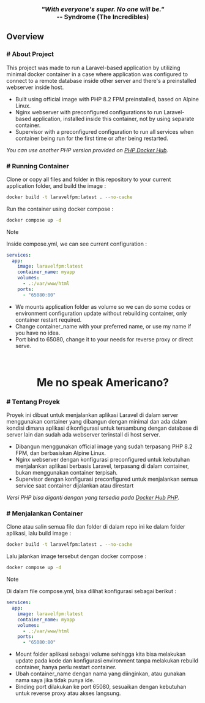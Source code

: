 <h3 align="center">
<em>"With everyone's super. No one will be."</em><br>
-- Syndrome (The Incredibles)
</h3>

## Overview

### # About Project
This project was made to run a Laravel-based application by utilizing minimal docker container in a case where application was configured to connect to a remote database inside other server and there's a preinstalled webserver inside host.

- Built using official image with PHP 8.2 FPM preinstalled, based on Alpine Linux.
- Nginx webserver with preconfigured configurations to run Laravel-based application, installed inside this container, not by using separate container.
- Supervisor with a preconfigured configuration to run all services when container being run for the first time or after being restarted.

*You can use another PHP version provided on [PHP Docker Hub](https://hub.docker.com/_/php/tags?name=fpm-alpine).*

### # Running Container
Clone or copy all files and folder in this repository to your current application folder, and build the image :
```bash
docker build -t laravelfpm:latest . --no-cache
```
Run the container using docker compose :
```bash
docker compose up -d
```

> [!NOTE]
> Inside compose.yml, we can see current configuration :
> ```yaml
> services:
>   app:
>     image: laravelfpm:latest
>     container_name: myapp
>     volumes:
>       - .:/var/www/html
>     ports:
>       - "65080:80"
> ```
> - We mounts application folder as volume so we can do some codes or environment configuration update without rebuilding container, only container restart required.
> - Change container_name with your preferred name, or use my name if you have no idea.
> - Port bind to 65080, change it to your needs for reverse proxy or direct serve.

<br>
<h1 align="center"> Me no speak Americano? </h1>

### # Tentang Proyek
Proyek ini dibuat untuk menjalankan aplikasi Laravel di dalam server menggunakan container yang dibangun dengan minimal dan ada dalam kondisi dimana aplikasi dikonfigurasi untuk tersambung dengan database di server lain dan sudah ada webserver terinstall di host server.

- Dibangun menggunakan official image yang sudah terpasang PHP 8.2 FPM, dan berbasiskan Alpine Linux.
- Nginx webserver dengan konfigurasi preconfigured untuk kebutuhan menjalankan aplikasi berbasis Laravel, terpasang di dalam container, bukan menggunakan container terpisah.
- Supervisor dengan konfigurasi preconfigured untuk menjalankan semua service saat container dijalankan atau direstart

*Versi PHP bisa diganti dengan yang tersedia pada [Docker Hub PHP](https://hub.docker.com/_/php/tags?name=fpm-alpine).*

### # Menjalankan Container
Clone atau salin semua file dan folder di dalam repo ini ke dalam folder aplikasi, lalu build image :
```bash
docker build -t laravelfpm:latest . --no-cache
```
Lalu jalankan image tersebut dengan docker compose :
```bash
docker compose up -d
```
> [!NOTE]
> Di dalam file compose.yml, bisa dilihat konfigurasi sebagai berikut :
> ```yaml
> services:
>   app:
>     image: laravelfpm:latest
>     container_name: myapp
>     volumes:
>       - .:/var/www/html
>     ports:
>       - "65080:80"
> ```
> - Mount folder aplikasi sebagai volume sehingga kita bisa melakukan update pada kode dan konfigurasi environment tanpa melakukan rebuild container, hanya perlu restart container.
> - Ubah container_name dengan nama yang diinginkan, atau gunakan nama saya jika tidak punya ide.
> - Binding port dilakukan ke port 65080, sesuaikan dengan kebutuhan untuk reverse proxy atau akses langsung.
